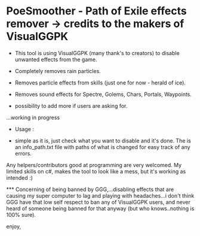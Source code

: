 # PoeSmoother - Path of Exile effects remover -> credits to the makers of VisualGGPK

 * This tool is using VisualGGPK (many thank's to creators) to disable unwanted effects from the game.
 
 - Completely removes rain particles.
 - Removes particle effects from skills (just one for now - herald of ice).
 - Removes sound effects for Spectre, Golems, Chars, Portals, Waypoints.
 
 - possibility to add more if users are asking for.
 
  ...working in progress
  
  * Usage : 
  - simple as it is, just check what you want to disable and it's done.
  The is an info_path.txt file with paths of what is changed for easy track of any errors.
 

 
 Any helpers/contributors good at programming are very welcomed. 
 My limited skills on c#, makes the tool to look like a mess, but it's working as intended :)
 
 *** Concerning of being banned by GGG,...disabling effects that are causing my super computer to lag and playing with headaches...i don't think GGG have that low self respect to ban any of VisualGGPK users, and never heard of someone being banned for that anyway (but who knows..nothing is 100% sure).
 
 
 enjoy,
 
 

